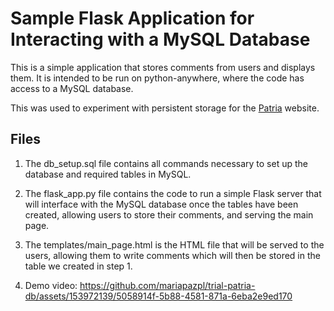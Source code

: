 # Sample Flask Application for Interacting with a MySQL Database

This is a simple application that stores comments from users and displays them. It is intended to be run on python-anywhere, where the code has access to a MySQL database.

This was used to experiment with persistent storage for the [Patria](https://github.com/mariapazpl/Patria-Website) website.

## Files

1. The db_setup.sql file contains all commands necessary to set up the database and required tables in MySQL.

2. The flask_app.py file contains the code to run a simple Flask server that will interface with the MySQL database once the tables have been created, allowing users to store their comments, and serving the main page.

3. The templates/main_page.html is the HTML file that will be served to the users, allowing them to write comments which will then be stored in the table we created in step 1.
4. Demo video: https://github.com/mariapazpl/trial-patria-db/assets/153972139/5058914f-5b88-4581-871a-6eba2e9ed170


